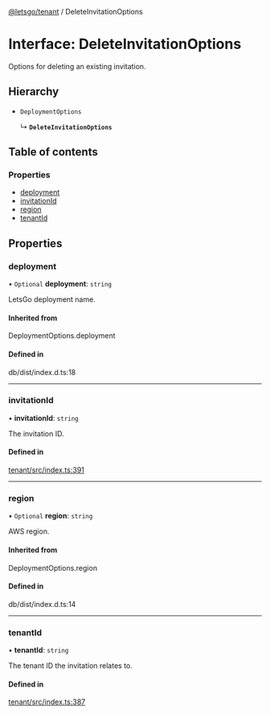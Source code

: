 [@letsgo/tenant](../README.md) / DeleteInvitationOptions

# Interface: DeleteInvitationOptions

Options for deleting an existing invitation.

## Hierarchy

- `DeploymentOptions`

  ↳ **`DeleteInvitationOptions`**

## Table of contents

### Properties

- [deployment](DeleteInvitationOptions.md#deployment)
- [invitationId](DeleteInvitationOptions.md#invitationid)
- [region](DeleteInvitationOptions.md#region)
- [tenantId](DeleteInvitationOptions.md#tenantid)

## Properties

### deployment

• `Optional` **deployment**: `string`

LetsGo deployment name.

#### Inherited from

DeploymentOptions.deployment

#### Defined in

db/dist/index.d.ts:18

___

### invitationId

• **invitationId**: `string`

The invitation ID.

#### Defined in

[tenant/src/index.ts:391](https://github.com/47chapters/letsgo/blob/5310a6f/packages/tenant/src/index.ts#L391)

___

### region

• `Optional` **region**: `string`

AWS region.

#### Inherited from

DeploymentOptions.region

#### Defined in

db/dist/index.d.ts:14

___

### tenantId

• **tenantId**: `string`

The tenant ID the invitation relates to.

#### Defined in

[tenant/src/index.ts:387](https://github.com/47chapters/letsgo/blob/5310a6f/packages/tenant/src/index.ts#L387)
